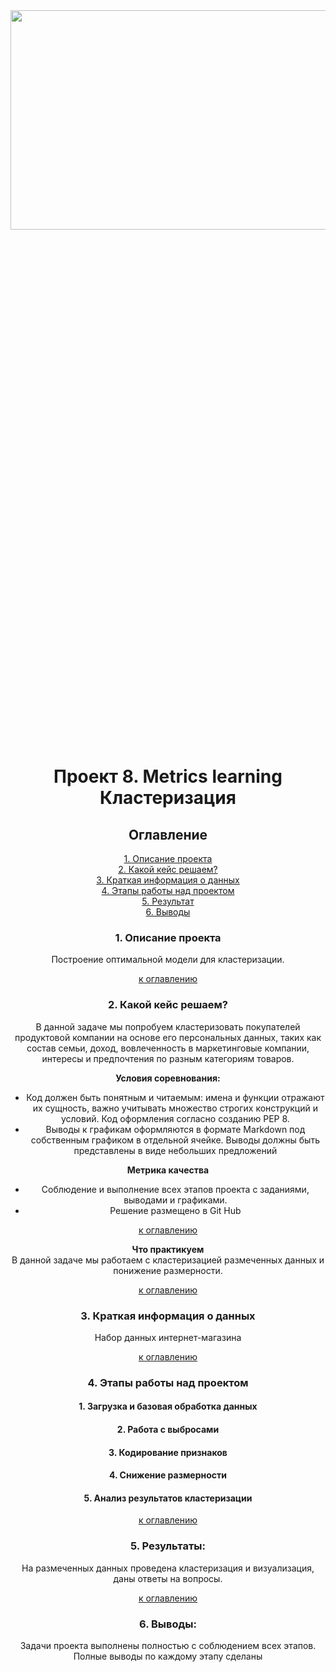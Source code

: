 
 <center><img src=picture_1.jpg width=800px height=30%>


# Проект 8. Metrics learning Кластеризация

## <a1 id="title0">Оглавление</a1>  
[1. Описание проекта](#title1)  
[2. Какой кейс решаем?](#title2)  
[3. Краткая информация о данных](#title3)  
[4. Этапы работы над проектом](#title4)  
[5. Результат](#title5)    
[6. Выводы](#title6) 

### <b id="title1">1. Описание проекта</b>  
 Построение оптимальной модели для кластеризации.

[к оглавлению](#title0)


### <c id="title2">2. Какой кейс решаем?</c>    
В данной задаче мы попробуем кластеризовать покупателей продуктовой компании на основе его персональных данных, таких как состав семьи, доход, вовлеченность в маркетинговые компании, интересы и предпочтения по разным категориям товаров.

**Условия соревнования:**   
- Код должен быть понятным и читаемым: имена и функции отражают их сущность, важно учитывать множество строгих конструкций и условий. Код оформления согласно созданию PEP 8.
- Выводы к графикам оформляются в формате Markdown под собственным графиком в отдельной ячейке. Выводы должны быть представлены в виде небольших предложений

**Метрика качества**     
- Соблюдение и выполнение всех этапов проекта с заданиями, выводами и графиками.
- Решение размещено в Git Hub

[к оглавлению](#title0)


**Что практикуем**     
В данной задаче мы работаем с кластеризацией размеченных данных и понижение размерности.

[к оглавлению](#title0)

### <d id="title3">3. Краткая информация о данных<d>
Набор данных интернет-магазина


[к оглавлению](#title0)


### <e id="title4">4. Этапы работы над проектом<e>
#### 1.  Загрузка и базовая обработка данных
#### 2.  Работа с выбросами
#### 3.  Кодирование признаков
#### 4.  Снижение размерности
#### 5.  Анализ результатов кластеризации


[к оглавлению](#title0)


### <f id="title5">5. Результаты:<f>  
На размеченных данных проведена кластеризация и визуализация, даны ответы на вопросы.


[к оглавлению](#title0)


### <g id="title6">6. Выводы:<g>
Задачи проекта выполнены полностью с соблюдением всех этапов. Полные выводы по каждому этапу сделаны  